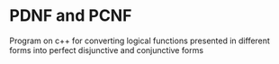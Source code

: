 # PDNF and PCNF
Program on c++ for converting logical functions presented in different forms into perfect disjunctive and conjunctive forms